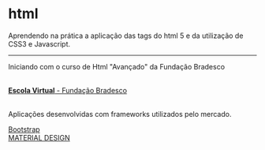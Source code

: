 # html
Aprendendo na prática a aplicação das tags do html 5 e da utilização de CSS3 e Javascript. 
<br />
<hr>
<p>Iniciando com o curso de Html "Avançado" da Fundação Bradesco</p>
<br />
<a href="https://www.ev.org.br/"><strong>Escola Virtual</strong> - Fundação Bradesco</a>
<br />
<br />
<p>Aplicações desenvolvidas com frameworks utilizados pelo mercado.</p>
<a href="">Bootstrap</a>
<br />
<a href="https://material.io/develop">MATERIAL DESIGN</a>
<br />
<a href="https://get.foundation/index.html>Foundation</a>
